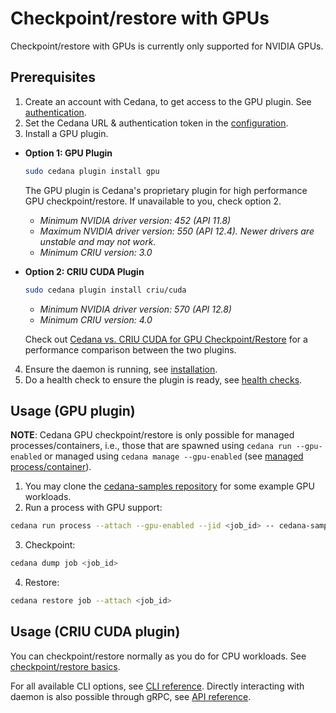 # Checkpoint/restore with GPUs

Checkpoint/restore with GPUs is currently only supported for NVIDIA GPUs.

## Prerequisites

1. Create an account with Cedana, to get access to the GPU plugin. See [authentication](../../get-started/authentication.md).
2. Set the Cedana URL & authentication token in the [configuration](../../get-started/configuration.md).
3. Install a GPU plugin.

*   **Option 1: GPU Plugin**

    ```sh
    sudo cedana plugin install gpu
    ```

    The GPU plugin is Cedana's proprietary plugin for high performance GPU checkpoint/restore. If unavailable to you, check option 2.

    * _Minimum NVIDIA driver version: 452 (API 11.8)_
    * _Maximum NVIDIA driver version: 550 (API 12.4). Newer drivers are unstable and may not work._
    * _Minimum CRIU version: 3.0_
*   **Option 2: CRIU CUDA Plugin**

    ```sh
    sudo cedana plugin install criu/cuda
    ```

    * _Minimum NVIDIA driver version: 570 (API 12.8)_
    * _Minimum CRIU version: 4.0_

    Check out [Cedana vs. CRIU CUDA  for GPU Checkpoint/Restore](https://app.gitbook.com/s/2VUqakyWqaX9NCnQNYjD/examples/cedana-vs.-criu-cuda-for-gpu-checkpoint-restore "mention") for a performance comparison between the two plugins.

4. Ensure the daemon is running, see [installation](../../get-started/installation.md).
5. Do a health check to ensure the plugin is ready, see [health checks](../../get-started/health.md).

## Usage (GPU plugin)

**NOTE**: Cedana GPU checkpoint/restore is only possible for managed processes/containers, i.e., those that are spawned using `cedana run --gpu-enabled` or managed using `cedana manage --gpu-enabled` (see [managed process/container](../managed.md)).

1. You may clone the [cedana-samples repository](https://github.com/cedana/cedana-samples) for some example GPU workloads.
2. Run a process with GPU support:

```sh
cedana run process --attach --gpu-enabled --jid <job_id> -- cedana-samples/gpu_smr/vector_add
```

3. Checkpoint:

```sh
cedana dump job <job_id>
```

4. Restore:

```sh
cedana restore job --attach <job_id>
```

## Usage (CRIU CUDA plugin)

You can checkpoint/restore normally as you do for CPU workloads. See [checkpoint/restore basics](../cr.md).

For all available CLI options, see [CLI reference](../../references/cli/cedana.md). Directly interacting with daemon is also possible through gRPC, see [API reference](../../references/api.md).
